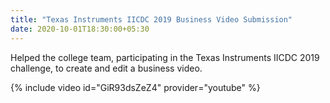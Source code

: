 ```yaml
---
title: "Texas Instruments IICDC 2019 Business Video Submission"
date: 2020-10-01T18:30:00+05:30
---
```


Helped the college team, participating in the Texas Instruments IICDC 2019 challenge, to create and edit a business video.

{% include video id="GiR93dsZeZ4" provider="youtube" %}